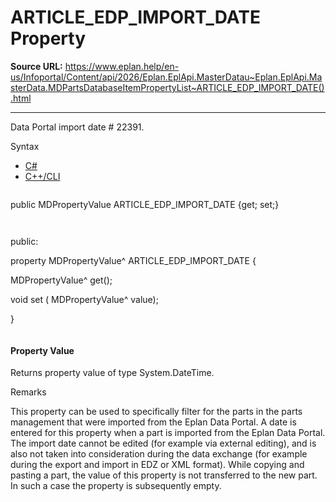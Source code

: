 # ARTICLE_EDP_IMPORT_DATE Property

**Source URL:** https://www.eplan.help/en-us/Infoportal/Content/api/2026/Eplan.EplApi.MasterDatau~Eplan.EplApi.MasterData.MDPartsDatabaseItemPropertyList~ARTICLE_EDP_IMPORT_DATE().html

---

Data Portal import date # 22391.

Syntax

- [C#](#i-syntax-CS)
- [C++/CLI](#i-syntax-CPP2005)

```
```
public MDPropertyValue ARTICLE_EDP_IMPORT_DATE {get; set;}
```
```

```
```
public:

property MDPropertyValue^ ARTICLE_EDP_IMPORT_DATE {

   MDPropertyValue^ get();

   void set (    MDPropertyValue^ value);

}
```
```

#### Property Value

Returns property value of type System.DateTime.

Remarks

This property can be used to specifically filter for the parts in the parts management that were imported from the Eplan Data Portal. A date is entered for this property when a part is imported from the Eplan Data Portal. The import date cannot be edited (for example via external editing), and is also not taken into consideration during the data exchange (for example during the export and import in EDZ or XML format). While copying and pasting a part, the value of this property is not transferred to the new part. In such a case the property is subsequently empty.
